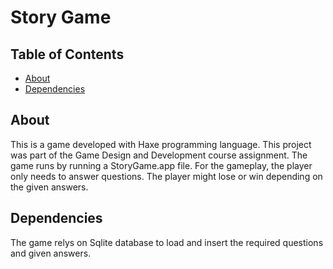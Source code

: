 # Story Game

## Table of Contents

* [About](#about)
* [Dependencies](#dependencies)


## About

This is a game developed with Haxe programming language. This project was part of the Game Design and Development course assignment. The game runs by running a StoryGame.app file. For the gameplay, the player only needs to answer questions. The player might lose or win depending on the given answers.

## Dependencies

The game relys on Sqlite database to load and insert the required questions and given answers.